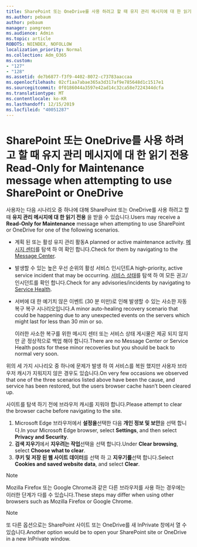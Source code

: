```yaml
---
title: SharePoint 또는 OneDrive를 사용 하려고 할 때 유지 관리 메시지에 대 한 읽기 전용
ms.author: pebaum
author: pebaum
manager: pamgreen
ms.audience: Admin
ms.topic: article
ROBOTS: NOINDEX, NOFOLLOW
localization_priority: Normal
ms.collection: Adm_O365
ms.custom:
- "127"
- "128"
ms.assetid: de7b6877-f3f9-4402-8072-c73783aaccaa
ms.openlocfilehash: 02cf1aa7abae365a3d317af9e785648d1c1517e1
ms.sourcegitcommit: 0f0186044a3597e42ad14c32ca58e7224344dcfa
ms.translationtype: MT
ms.contentlocale: ko-KR
ms.lasthandoff: 12/15/2019
ms.locfileid: "40051287"
---
```

# <a name="read-only-for-maintenance-message-when-attempting-to-use-sharepoint-or-onedrive"></a><span data-ttu-id="91383-102">SharePoint 또는 OneDrive를 사용 하려고 할 때 유지 관리 메시지에 대 한 읽기 전용</span><span class="sxs-lookup"><span data-stu-id="91383-102">Read-Only for Maintenance message when attempting to use SharePoint or OneDrive</span></span>

<span data-ttu-id="91383-103">사용자는 다음 시나리오 중 하나에 대해 SharePoint 또는 OneDrive를 사용 하려고 할 때 **유지 관리 메시지에 대 한 읽기 전용** 을 받을 수 있습니다.</span><span class="sxs-lookup"><span data-stu-id="91383-103">Users may receive a **Read-Only for Maintenance** message when attempting to use SharePoint or OneDrive for one of the following scenarios.</span></span> 

-   <span data-ttu-id="91383-104">계획 된 또는 활성 유지 관리 활동</span><span class="sxs-lookup"><span data-stu-id="91383-104">A planned or active maintenance activity.</span></span>  <span data-ttu-id="91383-105">[메시지 센터](https://portal.office.com/adminportal/home#/messagecenter)를 탐색 하 여 확인 합니다.</span><span class="sxs-lookup"><span data-stu-id="91383-105">Check for them by navigating to the [Message Center](https://portal.office.com/adminportal/home#/messagecenter).</span></span>
-   <span data-ttu-id="91383-106">발생할 수 있는 높은 우선 순위의 활성 서비스 인시던트</span><span class="sxs-lookup"><span data-stu-id="91383-106">A high-priority, active service incident that may be occurring.</span></span> <span data-ttu-id="91383-107">[서비스 상태](https://portal.office.com/adminportal/home#/servicehealth)를 탐색 하 여 모든 권고/인시던트를 확인 합니다.</span><span class="sxs-lookup"><span data-stu-id="91383-107">Check for any advisories/incidents by navigating to [Service Health](https://portal.office.com/adminportal/home#/servicehealth).</span></span>
-   <span data-ttu-id="91383-108">서버에 대 한 예기치 않은 이벤트 (30 분 미만)로 인해 발생할 수 있는 사소한 자동 복구 복구 시나리오입니다.</span><span class="sxs-lookup"><span data-stu-id="91383-108">A minor auto-healing recovery scenario that could be happening due to any unexpected events on the servers which might last for less than 30 min or so.</span></span> 
    
    <span data-ttu-id="91383-109">이러한 사소한 복구를 위한 메시지 센터 또는 서비스 상태 게시물은 제공 되지 않지만 곧 정상적으로 백업 해야 합니다.</span><span class="sxs-lookup"><span data-stu-id="91383-109">There are no Message Center or Service Health posts for these minor recoveries but you should be back to normal very soon.</span></span>

<span data-ttu-id="91383-110">위의 세 가지 시나리오 중 하나에 문제가 발생 하 여 서비스를 복원 했지만 사용자 브라우저 캐시가 지워지지 않은 경우도 있습니다.</span><span class="sxs-lookup"><span data-stu-id="91383-110">On very few occasions we observed that one of the three scenarios listed above have been the cause, and service has been restored, but the users browser cache hasn’t been cleared up.</span></span>

<span data-ttu-id="91383-111">사이트를 탐색 하기 전에 브라우저 캐시를 지워야 합니다.</span><span class="sxs-lookup"><span data-stu-id="91383-111">Please attempt to clear the browser cache before navigating to the site.</span></span>

1. <span data-ttu-id="91383-112">Microsoft Edge 브라우저에서 **설정을**선택한 다음 **개인 정보 및 보안**을 선택 합니다.</span><span class="sxs-lookup"><span data-stu-id="91383-112">In your Microsoft Edge browser, select **Settings**, and then select **Privacy and Security**.</span></span>
2. <span data-ttu-id="91383-113">**검색 지우기**에서 **지우려는 작업**선택을 선택 합니다.</span><span class="sxs-lookup"><span data-stu-id="91383-113">Under **Clear browsing**, select **Choose what to clear**.</span></span>
3. <span data-ttu-id="91383-114">**쿠키 및 저장 된 웹 사이트 데이터**를 선택 하 고 **지우기를**선택 합니다.</span><span class="sxs-lookup"><span data-stu-id="91383-114">Select **Cookies and saved website data**, and select **Clear**.</span></span>

>[!Note] 
> <span data-ttu-id="91383-115">Mozilla Firefox 또는 Google Chrome과 같은 다른 브라우저를 사용 하는 경우에는 이러한 단계가 다를 수 있습니다.</span><span class="sxs-lookup"><span data-stu-id="91383-115">These steps may differ when using other browsers such as Mozilla Firefox or Google Chrome.</span></span>

>[!Note] 
> <span data-ttu-id="91383-116">또 다른 옵션으로는 SharePoint 사이트 또는 OneDrive를 새 InPrivate 창에서 열 수 있습니다.</span><span class="sxs-lookup"><span data-stu-id="91383-116">Another option would be to open your SharePoint site or OneDrive in a new InPrivate window.</span></span>